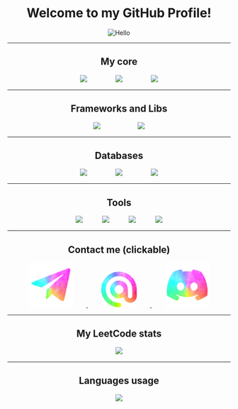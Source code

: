 <div align="center">
    <h1>Welcome to my GitHub Profile!</h1>
    <img src="https://stickerbase.ru/wp-content/uploads/2020/10/51567.png"
        alt="Hello" width="300">
</div>

---
<div align="center">
    <h2>My core</h2>
    <img src="https://skillicons.dev/icons?i=java&theme=light" style="margin: 0 30px;"/>
    <img src="https://skillicons.dev/icons?i=windows" style="margin: 0 30px;"/>
    <img src="https://skillicons.dev/icons?i=obsidian" style="margin: 0 30px;"/>
</div>

---
<div align="center">
    <h2>Frameworks and Libs</h2>
    <img src="https://skillicons.dev/icons?i=spring" style="margin: 0 40px;"/>
    <img src="https://skillicons.dev/icons?i=hibernate" style="margin: 0 40px;"/>
</div>

---
<div align="center">
    <h2>Databases</h2>
    <img src="https://skillicons.dev/icons?i=mongodb" style="margin: 0 30px;"/>
    <img src="https://skillicons.dev/icons?i=postgres&theme=light" style="margin: 0 30px;"/>
    <img src="https://skillicons.dev/icons?i=sqlite" style="margin: 0 30px;"/>
    
</div>

---
<div align="center">
    <h2>Tools</h2>
    <img src="https://skillicons.dev/icons?i=idea" style="margin: 0 20px;"/>
    <img src="https://skillicons.dev/icons?i=nginx" style="margin: 0 20px;"/>
    <img src="https://skillicons.dev/icons?i=androidstudio" style="margin: 0 20px;"/>
    <img src="https://skillicons.dev/icons?i=postman" style="margin: 0 20px;"/>
    
</div>

---
<div align="center">
    <h2>Contact me (clickable)</h2>
    <a href="https://t.me/extazy_prohor">
        <img src="assets/telegram.png" width="100" style="margin: 0 30px;">
    </a>
    <a href="mailto:prohor2568@gmail.com">
        <img src="assets/email.png" width="80" style="margin: 0 30px;">
    </a>
    <a href="https://discordapp.com/users/628281449287516172">
        <img src="assets/discord.png" width="100" style="margin: 0 30px;">
    </a>
</div>

---
<div align="center">
    <h2>My LeetCode stats</h2>
    <img src="https://leetcard.jacoblin.cool/extazy_prohor?theme=dark&font=JetBrains%20Mono">
</div>

---
<div align="center">
    <h2>Languages usage</h2>
    <img src="https://github-readme-stats.vercel.app/api/top-langs/?username=ExtazyProhor&layout=pie&langs_count=8&theme=cobalt">
</div>
